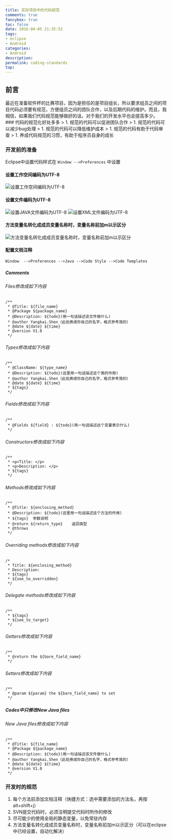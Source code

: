 ```yaml
---
title: 实际项目中的代码规范
comments: true
fancybox: true
toc: false
date: 2016-04-05 21:35:53
tags:
- eclipse
- Android
categories:
- Android
description:
permalink: coding-standards
top:
---
```

<h2 id="intro">前言</h2>最近在准备软件杯的比赛项目，因为是担任的是项目组长，所以要求组员之间的项目代码必须要有规范，方便组员之间的团队合作，以及后期代码的维护。而且，我相信，如果我们代码规范能够做好的话，对于我们的开发水平也会提高多少。
<!--more-->
### 代码的规范化好处多多
> 1. 规范的代码可以促进团队合作 
> 1. 规范的代码可以减少bug处理 
> 1. 规范的代码可以降低维护成本
> 1. 规范的代码有助于代码审查
> 1. 养成代码规范的习惯，有助于程序员自身的成长

### 开发前的准备
Eclipse中设置代码样式在 `Window -->Preferences` 中设置
#### 设置工作空间编码为UTF-8
![设置工作空间编码为UTF-8](/resources/coding-standards-1.png)
#### 设置文件编码为UTF-8
![设置JAVA文件编码为UTF-8](/resources/coding-standards-2.1.png)
![设置XML文件编码为UTF-8](/resources/coding-standards-2.2.png)
 
#### 方法变量名转化成成员变量名称时，变量名称前加m以示区分
![方法变量名转化成成员变量名称时，变量名称前加m以示区分](/resources/coding-standards-3.png)
#### 配置文档注释
 `Window  -->Preferences -->Java -->Code Style -->Code Templates` 
##### Comments
###### Files修改成如下内容
	/**   
	 * @Title: ${file_name} 
	 * @Package ${package_name} 
	 * @Description: ${todo}(用一句话描述该文件做什么) 
	 * @author Yangkai.Shen（此处换成你自己的名字，格式参考我的）
	 * @date ${date} ${time} 
	 * @version V1.0   
	 */
 
###### Types修改成如下内容
	/** 
	 * @ClassName: ${type_name} 
	 * @Description: ${todo}(这里用一句话描述这个类的作用) 
	 * @author Yangkai.Shen（此处换成你自己的名字，格式参考我的）
	 * @date ${date} ${time} 
	 * ${tags} 
	 */

 
###### Fields修改成如下内容
	/** 
	 * @Fields ${field} : ${todo}(用一句话描述这个变量表示什么) 
	 */
###### Constructors修改成如下内容
	/** 
	 * <p>Title: </p> 
	 * <p>Description: </p> 
	 * ${tags} 
	 */
###### Methods修改成如下内容
	/** 
	 * @Title: ${enclosing_method} 
	 * @Description: ${todo}(这里用一句话描述这个方法的作用) 
	 * ${tags}  参数说明 
	 * @return ${return_type}    返回类型 
	 * @throws 
	 */
###### Overriding methods修改成如下内容
	/*
	 * Title: ${enclosing_method}
	 * Description: 
	 * ${tags} 
	 * ${see_to_overridden} 
	 */
###### Delegate methods修改成如下内容
	/** 
	 * ${tags} 
	 * ${see_to_target} 
	 */
###### Getters修改成如下内容
	/**
	 * @return the ${bare_field_name}
	 */
###### Setters修改成如下内容
	/**
	 * @param ${param} the ${bare_field_name} to set
	 */

##### Codes中只修改New Java files
###### New Java files修改成如下内容
	/**   
	 * @Title: ${file_name} 
	 * @Package ${package_name} 
	 * @Description: ${todo}(用一句话描述该文件做什么) 
	 * @author Yangkai.Shen（此处换成你自己的名字，格式参考我的）
	 * @date ${date} ${time} 
	 * @version V1.0   
	 */
### 开发时的规范
1.	每个方法前添加文档注释（快捷方式：选中需要添加的方法名，再按alt+shift+j）
2.	SVN提交代码时，必须注明提交代码时所作的修改
3.	尽可能少的使用全局的静态变量，以免常驻内存
4.	方法变量名转化成成员变量名称时，变量名称前加m以示区分（可以在eclipse中已经设置，自动化解决）
